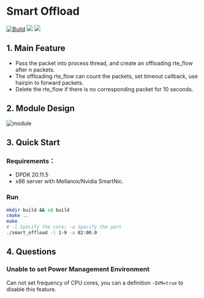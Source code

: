 # Smart Offload

[![Build](https://github.com/chen622/smart_offload/actions/workflows/build.yml/badge.svg)](https://github.com/chen622/smart_offload/actions/workflows/build.yml)
[![](https://img.shields.io/badge/%E6%96%87%E6%A1%A3-%E4%B8%AD%E6%96%87%E7%89%88-blue)](https://github.com/chen622/smart_offload/blob/main/README-ZH.md)
[![](https://img.shields.io/badge/document-English-blue)](https://github.com/chen622/smart_offload/blob/main/README.md)

## 1. Main Feature

- Pass the packet into process thread, and create an offloading rte_flow after n packets.
- The offloading rte_flow can count the packets, set timeout callback, use hairpin to forward packets.
- Delete the rte_flow if there is no corresponding packet for 10 seconds.

## 2. Module Design

![module](https://img.ccm.ink/smart_offload.jpg)

## 3. Quick Start

### Requirements：
- DPDK 20.11.5
- x86 server with Mellanox/Nvidia SmartNic.

### Run
```bash
mkdir build && cd build
cmake ..
make
# -l Specify the core; -a Specify the port
./smart_offload -l 1-9 -a 82:00.0
```

## 4. Questions

### Unable to set Power Management Environment

Can not set frequency of CPU cores, you can a definition `-DVM=true` to disable this feature.

